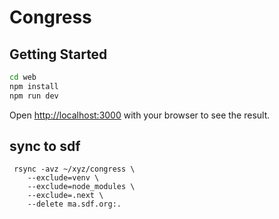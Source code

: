 # Congress

## Getting Started


```bash
cd web
npm install
npm run dev
```

Open [http://localhost:3000](http://localhost:3000) with your browser to see the result.


## sync to sdf

```
 rsync -avz ~/xyz/congress \
    --exclude=venv \
    --exclude=node_modules \
    --exclude=.next \
    --delete ma.sdf.org:.
 ```